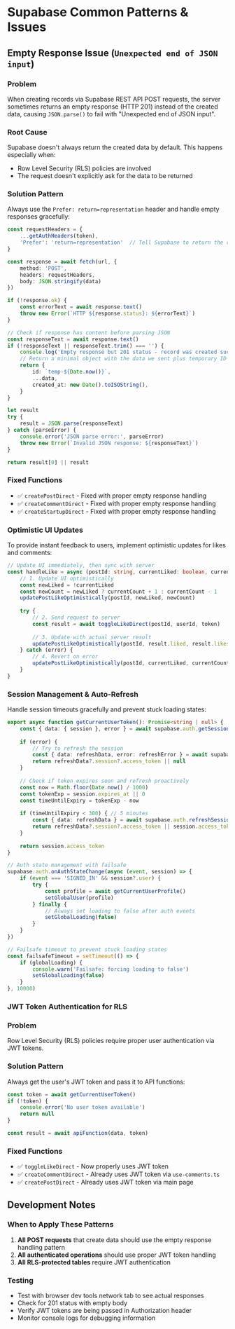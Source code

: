 # Supabase Common Patterns & Issues

## Empty Response Issue (`Unexpected end of JSON input`)

### Problem
When creating records via Supabase REST API POST requests, the server sometimes returns an empty response (HTTP 201) instead of the created data, causing `JSON.parse()` to fail with "Unexpected end of JSON input".

### Root Cause
Supabase doesn't always return the created data by default. This happens especially when:
- Row Level Security (RLS) policies are involved
- The request doesn't explicitly ask for the data to be returned

### Solution Pattern
Always use the `Prefer: return=representation` header and handle empty responses gracefully:

```typescript
const requestHeaders = {
    ...getAuthHeaders(token),
    'Prefer': 'return=representation'  // Tell Supabase to return the created data
}

const response = await fetch(url, {
    method: 'POST',
    headers: requestHeaders,
    body: JSON.stringify(data)
})

if (!response.ok) {
    const errorText = await response.text()
    throw new Error(`HTTP ${response.status}: ${errorText}`)
}

// Check if response has content before parsing JSON
const responseText = await response.text()
if (!responseText || responseText.trim() === '') {
    console.log('Empty response but 201 status - record was created successfully')
    // Return a minimal object with the data we sent plus temporary ID
    return {
        id: `temp-${Date.now()}`,
        ...data,
        created_at: new Date().toISOString(),
    }
}

let result
try {
    result = JSON.parse(responseText)
} catch (parseError) {
    console.error('JSON parse error:', parseError)
    throw new Error(`Invalid JSON response: ${responseText}`)
}

return result[0] || result
```

### Fixed Functions
- ✅ `createPostDirect` - Fixed with proper empty response handling
- ✅ `createCommentDirect` - Fixed with proper empty response handling  
- ✅ `createStartupDirect` - Fixed with proper empty response handling

### Optimistic UI Updates

To provide instant feedback to users, implement optimistic updates for likes and comments:

```typescript
// Update UI immediately, then sync with server
const handleLike = async (postId: string, currentLiked: boolean, currentCount: number) => {
    // 1. Update UI optimistically
    const newLiked = !currentLiked
    const newCount = newLiked ? currentCount + 1 : currentCount - 1
    updatePostLikeOptimistically(postId, newLiked, newCount)
    
    try {
        // 2. Send request to server
        const result = await toggleLikeDirect(postId, userId, token)
        
        // 3. Update with actual server result
        updatePostLikeOptimistically(postId, result.liked, result.likesCount)
    } catch (error) {
        // 4. Revert on error
        updatePostLikeOptimistically(postId, currentLiked, currentCount)
    }
}
```

### Session Management & Auto-Refresh

Handle session timeouts gracefully and prevent stuck loading states:

```typescript
export async function getCurrentUserToken(): Promise<string | null> {
    const { data: { session }, error } = await supabase.auth.getSession()
    
    if (error) {
        // Try to refresh the session
        const { data: refreshData, error: refreshError } = await supabase.auth.refreshSession()
        return refreshData?.session?.access_token || null
    }
    
    // Check if token expires soon and refresh proactively
    const now = Math.floor(Date.now() / 1000)
    const tokenExp = session.expires_at || 0
    const timeUntilExpiry = tokenExp - now
    
    if (timeUntilExpiry < 300) { // 5 minutes
        const { data: refreshData } = await supabase.auth.refreshSession()
        return refreshData?.session?.access_token || session.access_token
    }
    
    return session.access_token
}

// Auth state management with failsafe
supabase.auth.onAuthStateChange(async (event, session) => {
    if (event === 'SIGNED_IN' && session?.user) {
        try {
            const profile = await getCurrentUserProfile()
            setGlobalUser(profile)
        } finally {
            // Always set loading to false after auth events
            setGlobalLoading(false)
        }
    }
})

// Failsafe timeout to prevent stuck loading states
const failsafeTimeout = setTimeout(() => {
    if (globalLoading) {
        console.warn('Failsafe: forcing loading to false')
        setGlobalLoading(false)
    }
}, 10000)
```

### JWT Token Authentication for RLS

### Problem
Row Level Security (RLS) policies require proper user authentication via JWT tokens.

### Solution Pattern
Always get the user's JWT token and pass it to API functions:

```typescript
const token = await getCurrentUserToken()
if (!token) {
    console.error('No user token available')
    return null
}

const result = await apiFunction(data, token)
```

### Fixed Functions
- ✅ `toggleLikeDirect` - Now properly uses JWT token
- ✅ `createCommentDirect` - Already uses JWT token via `use-comments.ts`
- ✅ `createPostDirect` - Already uses JWT token via main page

## Development Notes

### When to Apply These Patterns
1. **All POST requests** that create data should use the empty response handling pattern
2. **All authenticated operations** should use proper JWT token handling
3. **All RLS-protected tables** require JWT authentication

### Testing
- Test with browser dev tools network tab to see actual responses
- Check for 201 status with empty body
- Verify JWT tokens are being passed in Authorization header
- Monitor console logs for debugging information
